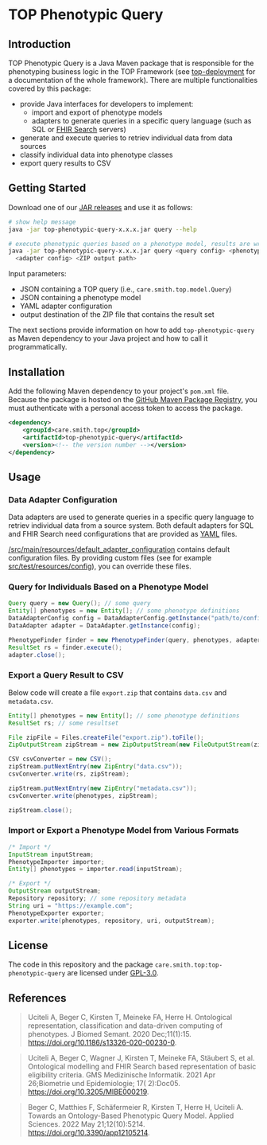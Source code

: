 # TOP Phenotypic Query

## Introduction

TOP Phenotypic Query is a Java Maven package that is responsible for the phenotyping business logic in the TOP
Framework (see [top-deployment](https://github.com/Onto-Med/top-deployment) for a documentation of the whole framework).
There are multiple functionalities covered by this package:

* provide Java interfaces for developers to implement:
    * import and export of phenotype models
    * adapters to generate queries in a specific query language (such as SQL
      or [FHIR Search](https://www.hl7.org/fhir/search.html) servers)
* generate and execute queries to retriev individual data from data sources
* classify individual data into phenotype classes
* export query results to CSV

## Getting Started

Download one of our [JAR releases](https://github.com/Onto-Med/top-phenotypic-query/releases/latest) and use it as
follows:

```sh
# show help message
java -jar top-phenotypic-query-x.x.x.jar query --help

# execute phenotypic queries based on a phenotype model, results are written to ZIP
java -jar top-phenotypic-query-x.x.x.jar query <query config> <phenotype model> \
  <adapter config> <ZIP output path>
```

Input parameters:

* JSON containing a TOP query (i.e., `care.smith.top.model.Query`)
* JSON containing a phenotype model
* YAML adapter configuration
* output destination of the ZIP file that contains the result set

The next sections provide information on how to add `top-phenotypic-query` as Maven dependency to your Java project and
how to call it programmatically.

## Installation

Add the following Maven dependency to your project's `pom.xml` file. Because the package is hosted on
the [GitHub Maven Package Registry](https://docs.github.com/en/packages), you must authenticate with a personal access
token to access the package.

```xml
<dependency>
    <groupId>care.smith.top</groupId>
    <artifactId>top-phenotypic-query</artifactId>
    <version><!-- the version number --></version>
</dependency>
```

## Usage

### Data Adapter Configuration

Data adapters are used to generate queries in a specific query language to retriev individual data from a source system.
Both default adapters for SQL and FHIR Search need configurations that are provided as [YAML](https://yaml.org) files.

[/src/main/resources/default_adapter_configuration](/src/main/resources/default_adapter_configuration) contains default
configuration files. By providing custom files (see for example [src/test/resources/config](src/test/resources/config)),
you can override these files.

### Query for Individuals Based on a Phenotype Model

```java
Query query = new Query(); // some query
Entity[] phenotypes = new Entity[]; // some phenotype definitions
DataAdapterConfig config = DataAdapterConfig.getInstance("path/to/config.yml");
DataAdapter adapter = DataAdapter.getInstance(config);

PhenotypeFinder finder = new PhenotypeFinder(query, phenotypes, adapter);
ResultSet rs = finder.execute();
adapter.close();
```

### Export a Query Result to CSV

Below code will create a file `export.zip` that contains `data.csv` and `metadata.csv`.

```java
Entity[] phenotypes = new Entity[]; // some phenotype definitions
ResultSet rs; // some resultset

File zipFile = Files.createFile("export.zip").toFile();
ZipOutputStream zipStream = new ZipOutputStream(new FileOutputStream(zipFile));

CSV csvConverter = new CSV();
zipStream.putNextEntry(new ZipEntry("data.csv"));
csvConverter.write(rs, zipStream);

zipStream.putNextEntry(new ZipEntry("metadata.csv"));
csvConverter.write(phenotypes, zipStream);

zipStream.close();
```

### Import or Export a Phenotype Model from Various Formats

```java
/* Import */
InputStream inputStream;
PhenotypeImporter importer;
Entity[] phenotypes = importer.read(inputStream);

/* Export */
OutputStream outputStream;
Repository repository; // some repository metadata
String uri = "https://example.com";
PhenotypeExporter exporter;
exporter.write(phenotypes, repository, uri, outputStream);
```

## License

The code in this repository and the package `care.smith.top:top-phenotypic-query` are licensed under [GPL-3.0](LICENSE).

## References

> Uciteli A, Beger C, Kirsten T, Meineke FA, Herre H. Ontological representation, classification and data-driven
> computing of phenotypes. J Biomed Semant. 2020 Dec;11(1):15. https://doi.org/10.1186/s13326-020-00230-0.

> Uciteli A, Beger C, Wagner J, Kirsten T, Meineke FA, Stäubert S, et al. Ontological modelling and FHIR Search based
> representation of basic eligibility criteria. GMS Medizinische Informatik. 2021 Apr 26;Biometrie und Epidemiologie;
> 17(
> 2):Doc05. https://doi.org/10.3205/MIBE000219.

> Beger C, Matthies F, Schäfermeier R, Kirsten T, Herre H, Uciteli A. Towards an Ontology-Based Phenotypic Query Model.
> Applied Sciences. 2022 May 21;12(10):5214. https://doi.org/10.3390/app12105214.
